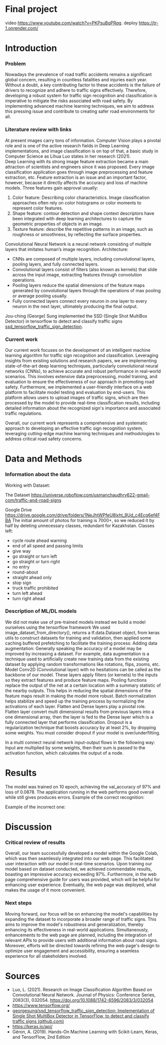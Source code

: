 # Final project
video https://www.youtube.com/watch?v=PKPsuBqPRqg. deploy https://tr-1.onrender.com/

# Introduction

### Problem

Nowadays the prevalence of road traffic accidents remains a significant global concern, resulting in countless fatalities and injuries each year. Without a doubt, a key contributing factor to these accidents is the failure of drivers to recognize and adhere to traffic signs effectively. Therefore, developing a robust system for traffic sign recognition and classification is imperative to mitigate the risks associated with road safety. By implementing advanced machine learning techniques, we aim to address this pressing issue and contribute to creating safer road environments for all.

### Literature review with links

At present images carry tons of information. Computer Vision plays a pivotal role and is one of the active research fields in Deep Learning implementations, and image classification is on top of that, a basic study in Computer Science as Lihua Luo states in her research (2021).  
Deep Learning with its strong image feature extraction became a main attraction of scientists and engineers since it was proposed. Every image classification application goes through image preprocessing and feature extraction, etc. Feature extraction is an issue and an important factor, however, because it directly affects the accuracy and loss of machine models. Three features gain approval usually:

1. Color feature: Describing color characteristics. Image classification approaches often rely on color histograms or color moments to represent color features.
2. Shape feature: contour detection and shape context descriptors have been integrated with deep learning architectures to capture the geometric properties of objects in an image.
3. Texture feature: describe the repetitive patterns in an image, such as roughness or smoothness, by reflecting the surface properties.

Convolutional Neural Network is a neural network consisting of multiple layers that imitates human’s image recognition. Architecture:

- CNNs are composed of multiple layers, including convolutional layers, pooling layers, and fully connected layers.
- Convolutional layers consist of filters (also known as kernels) that slide across the input image, extracting features through convolution operations.
- Pooling layers reduce the spatial dimensions of the feature maps generated by convolutional layers through the operations of max pooling or average pooling usually.
- Fully connected layers connect every neuron in one layer to every neuron in the next layer, ultimately producing the final output.

Jou-ching (George) Sung implemented the SSD (Single Shot MultiBox Detector) in tensorflow to detect and classify traffic signs [ssd_tensorflow_traffic_sign_detection](https://github.com/georgesung/ssd_tensorflow_traffic_sign_detection/tree/master).

### Current work

Our current work focuses on the development of an intelligent machine learning algorithm for traffic sign recognition and classification. Leveraging insights from existing solutions and research papers, we are implementing state-of-the-art deep learning techniques, particularly convolutional neural networks (CNNs), to achieve accurate and robust performance in real-world scenarios. This involves extensive data preprocessing, model training, and evaluation to ensure the effectiveness of our approach in promoting road safety. Furthermore, we implemented a user-friendly interface on a web platform to facilitate model testing and evaluation by end-users. This platform allows users to upload images of traffic signs, which are then processed by the model to provide real-time classification results, including detailed information about the recognized sign's importance and associated traffic regulations.

Overall, our current work represents a comprehensive and systematic approach to developing an effective traffic sign recognition system, leveraging cutting-edge machine learning techniques and methodologies to address critical road safety concerns.

# Data and Methods

### Information about the data

Working with Dataset:

The Dataset https://universe.roboflow.com/usmanchaudhry622-gmail-com/traffic-and-road-signs

Google Drive https://drive.google.com/drive/folders/1NeJhtWPfeU8lxht_9Ud_c4Ecg6ef4FBA
The initial amount of photos for training is 7000+, so we reduced it by half by deleting unnecessary classes, redundant for Kazakhstan. Classes left:
- cycle route ahead warning
- end of all speed and passing limits
- give way
- go straight or turn left
- go straight or turn right
- no entry
- round-about
- straight ahead only
- stop sign
- truck traffic prohibited
- turn left ahead
- turn right ahead

### Description of ML/DL models
We did not make use of pre-trained models instead we build a model ourselves using the tensorflow framework
We used image_dataset_from_directory(), returns a tf.data.Dataset object, from keras utils to construct datasets for training and validation, then applied some caching buffered prefetching to facilitate the training process:
Adding data augmentation:
Generally speaking the accuracy of a model may be improved by increasing a dataset. For example, data augmentation is a technique used to artificially create new training data from the existing dataset by applying random transformations like rotations, flips, zooms, etc.  
Model
Conv2D (Convolutional layer) with no hesitations can be called as the backbone of our model. These layers apply filters (or kernels) to the inputs so they extract features and produce feature maps.
Pooling functions replace the output of the net at a certain location with a summary statistic of the nearby outputs. This helps in reducing the spatial dimensions of the feature maps result in making the model more robust.
Batch normalization helps stabilize and speed up the training process by normalizing the activations of each layer.
Flatten and Dense layers play a pivotal role. Flatten layer convert multi dimensional results from previous layers into a one dimensional array, then the layer is fed to the Dense layer which is a fully connected layer that performs classification.
Dropout is a regularization technique that boosts accuracy by at least 2%, by dropping some weights. You must consider dropout if your model is over/underfitting.

In a multi connect neural network input-output flows in the following way:
Input are multiplied by some weights, then their sum is passed to the activation function, which calculates the output of a node.
# Results
The model was trained on 10 epoch, achieving the val_accuracy of 97% and loss of
0.0878.
The application running in the web performs good overall while still gives produces
errors.
Example of the correct recognition:

Example of the incorrect one:

# Discussion

### Critical review of results

Overall, our team successfully developed a model within the Google Colab, which was then seamlessly integrated into our web page. This facilitated user interaction with our model in real-time scenarios. Upon training our model based on dataset conducted, we achieved commendable results, boasting an impressive accuracy exceeding 97%. Furthermore, in the web page comprehensive guide for users was provided, which will be helpful for enhancing user experience. Eventually, the web page was deployed, what makes the usage of it more convenient.

### Next steps

Moving forward, our focus will be on enhancing the model's capabilities by expanding the dataset to incorporate a broader range of traffic signs. This aims to improve the model's robustness and generalization, thereby enhancing its effectiveness in real-world applications. Simultaneously, enhancements to the web page are planned, including the integration of relevant APIs to provide users with additional information about road signs. Moreover, efforts will be directed towards refining the web page's design to optimize user engagement and accessibility, ensuring a seamless experience for all stakeholders involved.

# Sources

- Luo, L. (2021). Research on Image Classification Algorithm Based on Convolutional Neural Network. Journal of Physics: Conference Series, 2083(3), 032054. https://doi.org/10.1088/1742-6596/2083/3/032054
- https://www.tensorflow.org/
- [georgesung/ssd_tensorflow_traffic_sign_detection: Implementation of Single Shot MultiBox Detector in TensorFlow, to detect and classify traffic signs (github.com)](https://github.com/georgesung/ssd_tensorflow_traffic_sign_detection/tree/master)
- https://keras.io/api/
- Géron, A. (2019). Hands-On Machine Learning with Scikit-Learn, Keras, and
  TensorFlow, 2nd Edition
